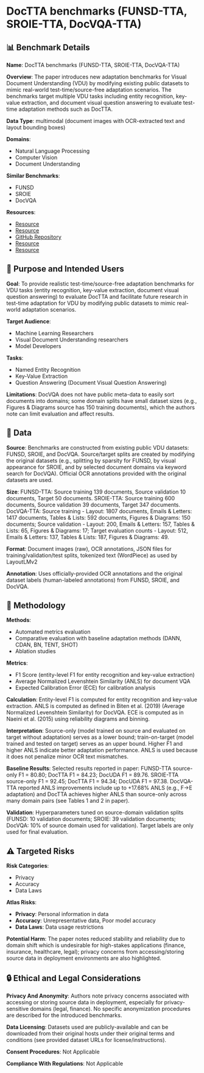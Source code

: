 # DocTTA benchmarks (FUNSD-TTA, SROIE-TTA, DocVQA-TTA)

## 📊 Benchmark Details

**Name**: DocTTA benchmarks (FUNSD-TTA, SROIE-TTA, DocVQA-TTA)

**Overview**: The paper introduces new adaptation benchmarks for Visual Document Understanding (VDU) by modifying existing public datasets to mimic real-world test-time/source-free adaptation scenarios. The benchmarks target multiple VDU tasks including entity recognition, key-value extraction, and document visual question answering to evaluate test-time adaptation methods such as DocTTA.

**Data Type**: multimodal (document images with OCR-extracted text and layout bounding boxes)

**Domains**:
- Natural Language Processing
- Computer Vision
- Document Understanding

**Similar Benchmarks**:
- FUNSD
- SROIE
- DocVQA

**Resources**:
- [Resource](https://saynaebrahimi.github.io/DocTTA.html)
- [Resource](https://guillaumejaume.github.io/FUNSD/work/)
- [GitHub Repository](https://github.com/zzzDavid/ICDAR-2019-SROIE)
- [Resource](https://www.docvqa.org/datasets/doccvqa)
- [Resource](https://openreview.net/forum?id=zshemTAa6U)

## 🎯 Purpose and Intended Users

**Goal**: To provide realistic test-time/source-free adaptation benchmarks for VDU tasks (entity recognition, key-value extraction, document visual question answering) to evaluate DocTTA and facilitate future research in test-time adaptation for VDU by modifying public datasets to mimic real-world adaptation scenarios.

**Target Audience**:
- Machine Learning Researchers
- Visual Document Understanding researchers
- Model Developers

**Tasks**:
- Named Entity Recognition
- Key-Value Extraction
- Question Answering (Document Visual Question Answering)

**Limitations**: DocVQA does not have public meta-data to easily sort documents into domains; some domain splits have small dataset sizes (e.g., Figures & Diagrams source has 150 training documents), which the authors note can limit evaluation and affect results.

## 💾 Data

**Source**: Benchmarks are constructed from existing public VDU datasets: FUNSD, SROIE, and DocVQA. Source/target splits are created by modifying the original datasets (e.g., splitting by sparsity for FUNSD, by visual appearance for SROIE, and by selected document domains via keyword search for DocVQA). Official OCR annotations provided with the original datasets are used.

**Size**: FUNSD-TTA: Source training 139 documents, Source validation 10 documents, Target 50 documents. SROIE-TTA: Source training 600 documents, Source validation 39 documents, Target 347 documents. DocVQA-TTA: Source training - Layout: 1807 documents, Emails & Letters: 1417 documents, Tables & Lists: 592 documents, Figures & Diagrams: 150 documents; Source validation - Layout: 200, Emails & Letters: 157, Tables & Lists: 65, Figures & Diagrams: 17; Target evaluation counts - Layout: 512, Emails & Letters: 137, Tables & Lists: 187, Figures & Diagrams: 49.

**Format**: Document images (raw), OCR annotations, JSON files for training/validation/test splits, tokenized text (WordPiece) as used by LayoutLMv2

**Annotation**: Uses officially-provided OCR annotations and the original dataset labels (human-labeled annotations) from FUNSD, SROIE, and DocVQA.

## 🔬 Methodology

**Methods**:
- Automated metrics evaluation
- Comparative evaluation with baseline adaptation methods (DANN, CDAN, BN, TENT, SHOT)
- Ablation studies

**Metrics**:
- F1 Score (entity-level F1 for entity recognition and key-value extraction)
- Average Normalized Levenshtein Similarity (ANLS) for document VQA
- Expected Calibration Error (ECE) for calibration analysis

**Calculation**: Entity-level F1 is computed for entity recognition and key-value extraction. ANLS is computed as defined in Biten et al. (2019) (Average Normalized Levenshtein Similarity) for DocVQA. ECE is computed as in Naeini et al. (2015) using reliability diagrams and binning.

**Interpretation**: Source-only (model trained on source and evaluated on target without adaptation) serves as a lower bound; train-on-target (model trained and tested on target) serves as an upper bound. Higher F1 and higher ANLS indicate better adaptation performance. ANLS is used because it does not penalize minor OCR text mismatches.

**Baseline Results**: Selected results reported in paper: FUNSD-TTA source-only F1 = 80.80; DocTTA F1 = 84.23; DocUDA F1 = 89.76. SROIE-TTA source-only F1 = 92.45; DocTTA F1 = 94.34; DocUDA F1 = 97.38. DocVQA-TTA reported ANLS improvements include up to +17.68% ANLS (e.g., F→E adaptation) and DocTTA achieves higher ANLS than source-only across many domain pairs (see Tables 1 and 2 in paper).

**Validation**: Hyperparameters tuned on source-domain validation splits (FUNSD: 10 validation documents; SROIE: 39 validation documents; DocVQA: 10% of source domain used for validation). Target labels are only used for final evaluation.

## ⚠️ Targeted Risks

**Risk Categories**:
- Privacy
- Accuracy
- Data Laws

**Atlas Risks**:
- **Privacy**: Personal information in data
- **Accuracy**: Unrepresentative data, Poor model accuracy
- **Data Laws**: Data usage restrictions

**Potential Harm**: The paper notes reduced stability and reliability due to domain shift which is undesirable for high-stakes applications (finance, insurance, healthcare, legal); privacy concerns from accessing/storing source data in deployment environments are also highlighted.

## 🔒 Ethical and Legal Considerations

**Privacy And Anonymity**: Authors note privacy concerns associated with accessing or storing source data in deployment, especially for privacy-sensitive domains (legal, finance). No specific anonymization procedures are described for the introduced benchmarks.

**Data Licensing**: Datasets used are publicly-available and can be downloaded from their original hosts under their original terms and conditions (see provided dataset URLs for license/instructions).

**Consent Procedures**: Not Applicable

**Compliance With Regulations**: Not Applicable
